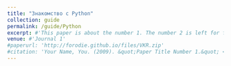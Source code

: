 ```yaml
---
title: "Знакомство с Python"
collection: guide
permalink: /guide/Python
excerpt: #'This paper is about the number 1. The number 2 is left for future work.'
venue: #'Journal 1'
#paperurl: 'http://forodie.github.io/files/VKR.zip'
#citation: 'Your Name, You. (2009). &quot;Paper Title Number 1.&quot; <i>Journal 1</i>. 1(1).'
---
```

